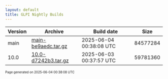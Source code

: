 ```yaml
---
layout: default
title: GLPI Nightly Builds
---
```


Version|Archive|Build date|Size
---|---|---|---
main|[main-be9aedc.tar.gz](main-be9aedc.tar.gz)|2025-06-04 00:38:08 UTC|84577284
10.0|[10.0-d7242b3.tar.gz](10.0-d7242b3.tar.gz)|2025-06-03 00:37:57 UTC|59781360

<font size="1">Page generated on 2025-06-04 00:38:08 UTC</font>
